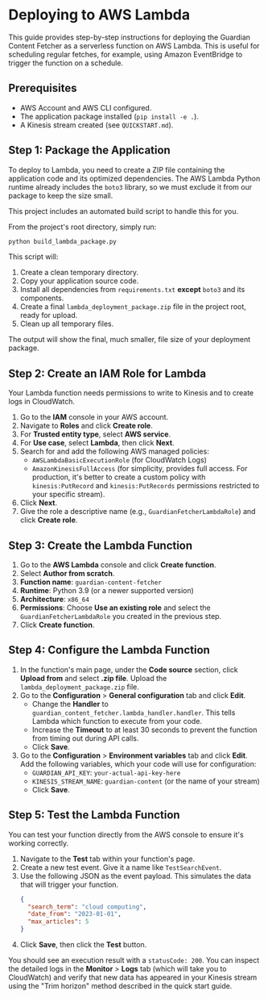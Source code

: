 # Deploying to AWS Lambda

This guide provides step-by-step instructions for deploying the Guardian Content Fetcher as a serverless function on AWS Lambda. This is useful for scheduling regular fetches, for example, using Amazon EventBridge to trigger the function on a schedule.

## Prerequisites

- AWS Account and AWS CLI configured.
- The application package installed (`pip install -e .`).
- A Kinesis stream created (see `QUICKSTART.md`).

## Step 1: Package the Application

To deploy to Lambda, you need to create a ZIP file containing the application code and its optimized dependencies. The AWS Lambda Python runtime already includes the `boto3` library, so we must exclude it from our package to keep the size small.

This project includes an automated build script to handle this for you.

From the project's root directory, simply run:

```bash
python build_lambda_package.py
```

This script will:
1.  Create a clean temporary directory.
2.  Copy your application source code.
3.  Install all dependencies from `requirements.txt` **except** `boto3` and its components.
4.  Create a final `lambda_deployment_package.zip` file in the project root, ready for upload.
5.  Clean up all temporary files.

The output will show the final, much smaller, file size of your deployment package.

## Step 2: Create an IAM Role for Lambda

Your Lambda function needs permissions to write to Kinesis and to create logs in CloudWatch.

1.  Go to the **IAM** console in your AWS account.
2.  Navigate to **Roles** and click **Create role**.
3.  For **Trusted entity type**, select **AWS service**.
4.  For **Use case**, select **Lambda**, then click **Next**.
5.  Search for and add the following AWS managed policies:
    *   `AWSLambdaBasicExecutionRole` (for CloudWatch Logs)
    *   `AmazonKinesisFullAccess` (for simplicity, provides full access. For production, it's better to create a custom policy with `kinesis:PutRecord` and `kinesis:PutRecords` permissions restricted to your specific stream).
6.  Click **Next**.
7.  Give the role a descriptive name (e.g., `GuardianFetcherLambdaRole`) and click **Create role**.

## Step 3: Create the Lambda Function

1.  Go to the **AWS Lambda** console and click **Create function**.
2.  Select **Author from scratch**.
3.  **Function name**: `guardian-content-fetcher`
4.  **Runtime**: Python 3.9 (or a newer supported version)
5.  **Architecture**: `x86_64`
6.  **Permissions**: Choose **Use an existing role** and select the `GuardianFetcherLambdaRole` you created in the previous step.
7.  Click **Create function**.

## Step 4: Configure the Lambda Function

1.  In the function's main page, under the **Code source** section, click **Upload from** and select **.zip file**. Upload the `lambda_deployment_package.zip` file.
2.  Go to the **Configuration** > **General configuration** tab and click **Edit**.
    *   Change the **Handler** to `guardian_content_fetcher.lambda_handler.handler`. This tells Lambda which function to execute from your code.
    *   Increase the **Timeout** to at least 30 seconds to prevent the function from timing out during API calls.
    *   Click **Save**.
3.  Go to the **Configuration** > **Environment variables** tab and click **Edit**. Add the following variables, which your code will use for configuration:
    *   `GUARDIAN_API_KEY`: `your-actual-api-key-here`
    *   `KINESIS_STREAM_NAME`: `guardian-content` (or the name of your stream)
    *   Click **Save**.

## Step 5: Test the Lambda Function

You can test your function directly from the AWS console to ensure it's working correctly.

1.  Navigate to the **Test** tab within your function's page.
2.  Create a new test event. Give it a name like `TestSearchEvent`.
3.  Use the following JSON as the event payload. This simulates the data that will trigger your function.
    ```json
    {
      "search_term": "cloud computing",
      "date_from": "2023-01-01",
      "max_articles": 5
    }
    ```
4.  Click **Save**, then click the **Test** button.

You should see an execution result with a `statusCode: 200`. You can inspect the detailed logs in the **Monitor** > **Logs** tab (which will take you to CloudWatch) and verify that new data has appeared in your Kinesis stream using the "Trim horizon" method described in the quick start guide.
